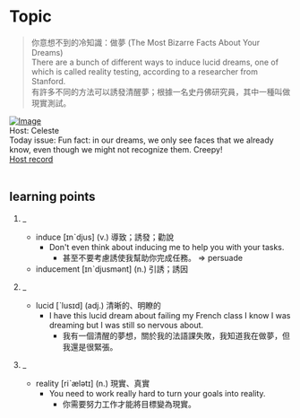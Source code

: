 # Topic

> 你意想不到的冷知識：做夢 (The Most Bizarre Facts About Your Dreams) <br>
> There are a bunch of different ways to induce lucid dreams, one of which is called reality testing, according to a researcher from Stanford. <br>
> 有許多不同的方法可以誘發清醒夢；根據一名史丹佛研究員，其中一種叫做現實測試。 <br>

[![Image](https://cdn.voicetube.com/assets/thumbnails/uYTr_Au-zWc.jpg)](https://www.youtube.com/embed/uYTr_Au-zWc?rel=0&showinfo=0&cc_load_policy=0&controls=1&autoplay=1&iv_load_policy=3&playsinline=1&wmode=transparent&start=100&end=109&enablejsapi=1&origin=https://tw.voicetube.com&widgetid=1)<br>
Host: Celeste
<br>Today issue: Fun fact: in our dreams, we only see faces that we already know, even though we might not recognize them. Creepy!
<br>
[Host record](https://cdn.voicetube.com/tmp/everyday_records/celeste.chen/2865.mp3)
<br><br>
## learning points
1. _
	* induce [ɪnˋdjus] (v.) 導致；誘發；勸說
		- Don't even think about inducing me to help you with your tasks.
			+ 甚至不要考慮誘使我幫助你完成任務。
		=> persuade
	* inducement [ɪnˋdjusmənt] (n.) 引誘；誘因

2. _
	* lucid [ˋlusɪd] (adj.) 清晰的、明瞭的
		- I have this lucid dream about failing my French class I know I was dreaming but I was still so nervous about.
			+ 我有一個清醒的夢想，關於我的法語課失敗，我知道我在做夢，但我還是很緊張。

3. _
	* reality [riˋælətɪ] (n.) 現實、真實
		- You need to work really hard to turn your goals into reality.
			+ 你需要努力工作才能將目標變為現實。
